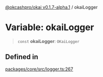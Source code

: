 [@okcashpro/okai v0.1.7-alpha.1](../index.md) / okaiLogger

# Variable: okaiLogger

> `const` **okaiLogger**: `OKaiLogger`

## Defined in

[packages/core/src/logger.ts:267](https://github.com/okcashpro/okai/blob/main/packages/core/src/logger.ts#L267)
